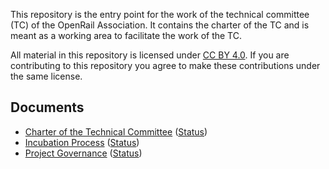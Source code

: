 This repository is the entry point for the work of the technical committee (TC) of the OpenRail Association. It contains the charter of the TC and is meant as a working area to facilitate the work of the TC.

All material in this repository is licensed under [CC BY 4.0](https://creativecommons.org/licenses/by/4.0/). If you are contributing to this repository you agree to make these contributions under the same license.

## Documents

* [Charter of the Technical Committee](charter.md) ([Status](https://github.com/OpenRailAssociation/technical-committee/milestone/1))
* [Incubation Process](incubation_process.md)
 ([Status](https://github.com/OpenRailAssociation/technical-committee/milestone/2))
* [Project Governance](project_governance.md) ([Status](https://github.com/OpenRailAssociation/technical-committee/milestone/3))
